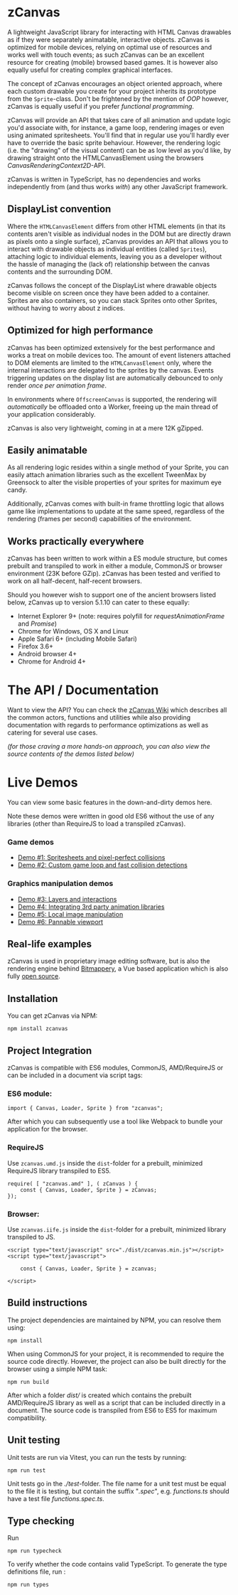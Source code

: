 # zCanvas

A lightweight JavaScript library for interacting with HTML Canvas drawables as if they were separately animatable, interactive objects. zCanvas is optimized for mobile devices, relying on optimal use of resources and works well with touch events; as such zCanvas can be an excellent resource for creating (mobile) browsed based games. It is however also equally useful for creating complex graphical interfaces.

The concept of zCanvas encourages an object oriented approach, where each custom drawable you create for your project inherits its prototype from the `Sprite`-class. Don't be frightened by the mention of _OOP_ however, zCanvas is equally useful if you prefer _functional programming_.

zCanvas will provide an API that takes care of all animation and update logic you'd associate with, for instance, a game loop, rendering images or even using animated spritesheets. You'll find that in regular use you'll hardly ever have to override the basic sprite behaviour. However, the rendering logic (i.e. the "drawing" of the visual content) can be as low level as you'd like, by drawing straight onto the HTMLCanvasElement using the browsers _CanvasRenderingContext2D_-API.

zCanvas is written in TypeScript, has no dependencies and works independently from (and thus works _with_) any other JavaScript framework.

## DisplayList convention

Where the `HTMLCanvasElement` differs from other HTML elements (in that its contents aren't visible as individual nodes in the DOM but are directly drawn as pixels onto a single surface), zCanvas provides an API that allows you to interact with drawable objects as individual entities (called `Sprites`), attaching logic to individual elements, leaving you as a developer without the hassle of managing the (lack of) relationship between the canvas contents and the surrounding DOM.

zCanvas follows the concept of the DisplayList where drawable objects become visible on screen once they have been added to a container. Sprites are also containers, so you can stack Sprites onto other Sprites, without having to worry about z indices.

## Optimized for high performance

zCanvas has been optimized extensively for the best performance and works a treat on mobile devices too. The amount of event listeners attached to DOM elements are limited to the `HTMLCanvasElement` only, where the internal interactions are delegated to the sprites by the canvas. Events triggering updates on the display list are automatically debounced to only render _once per animation frame_.

In environments where `OffscreenCanvas` is supported, the rendering will _automatically_ be offloaded onto
a Worker, freeing up the main thread of your application considerably.

zCanvas is also very lightweight, coming in at a mere 12K gZipped.

## Easily animatable

As all rendering logic resides within a single method of your Sprite, you can easily attach animation libraries such as the excellent TweenMax by Greensock to alter the visible properties of your sprites for maximum eye candy.

Additionally, zCanvas comes with built-in frame throttling logic that allows game like implementations to
update at the same speed, regardless of the rendering (frames per second) capabilities of the environment.

## Works practically everywhere

zCanvas has been written to work within a ES module structure, but comes prebuilt and transpiled to work
in either a module, CommonJS or browser environment (23K before GZip). zCanvas has been tested and verified to work on all half-decent, half-recent browsers.

Should you however wish to support one of the ancient browsers listed below, zCanvas up to version 5.1.10
can cater to these equally:

 * Internet Explorer 9+ (note: requires polyfill for _requestAnimationFrame_ and _Promise_)
 * Chrome for Windows, OS X and Linux
 * Apple Safari 6+ (including Mobile Safari)
 * Firefox 3.6+
 * Android browser 4+
 * Chrome for Android 4+

# The API / Documentation

Want to view the API? You can check the [zCanvas Wiki](https://github.com/igorski/zcanvas/wiki) which describes
all the common actors, functions and utilities while also providing documentation with regards to performance
optimizations as well as catering for several use cases.

_(for those craving a more hands-on approach, you can also view the source contents of the demos listed below)_

# Live Demos

You can view some basic features in the down-and-dirty demos here.

Note these demos were written in good old ES6 without the use of any libraries (other than RequireJS to load a transpiled zCanvas).

### Game demos

 * [Demo #1: Spritesheets and pixel-perfect collisions](https://rawgithub.com/igorski/zcanvas/master/examples/demo1.html)
 * [Demo #2: Custom game loop and fast collision detections](https://rawgithub.com/igorski/zcanvas/master/examples/demo2.html)

### Graphics manipulation demos

 * [Demo #3: Layers and interactions](https://rawgithub.com/igorski/zcanvas/master/examples/demo3.html)
 * [Demo #4: Integrating 3rd party animation libraries](https://rawgithub.com/igorski/zcanvas/master/examples/demo4.html)
 * [Demo #5: Local image manipulation](https://rawgithub.com/igorski/zcanvas/master/examples/demo5.html)
 * [Demo #6: Pannable viewport](https://rawgithub.com/igorski/zcanvas/master/examples/demo6.html)

## Real-life examples

zCanvas is used in proprietary image editing software, but is also the rendering engine behind
[Bitmappery](https://www.igorski.nl/application/bitmappery/), a Vue based application which is also fully [open source](https://github.com/igorski/bitmappery).

## Installation

You can get zCanvas via NPM:

```
npm install zcanvas
```

## Project Integration

zCanvas is compatible with ES6 modules, CommonJS, AMD/RequireJS or can be included in a document via script tags:

### ES6 module:

```
import { Canvas, Loader, Sprite } from "zcanvas";
```

After which you can subsequently use a tool like Webpack to bundle your application for the browser.

### RequireJS

Use `zcanvas.umd.js` inside the `dist`-folder for a prebuilt, minimized RequireJS library transpiled to ES5.

```
require( [ "zcanvas.amd" ], ( zCanvas ) {
    const { Canvas, Loader, Sprite } = zCanvas;  
});
```

### Browser:

Use `zcanvas.iife.js` inside the `dist`-folder for a prebuilt, minimized library transpiled to JS.

```
<script type="text/javascript" src="./dist/zcanvas.min.js"></script>
<script type="text/javascript">

    const { Canvas, Loader, Sprite } = zcanvas;

</script>
```

## Build instructions

The project dependencies are maintained by NPM, you can resolve them using:

```
npm install
```

When using CommonJS for your project, it is recommended to require the source code directly. However, the project
can also be built directly for the browser using a simple NPM task:

```
npm run build
```

After which a folder _dist/_ is created which contains the prebuilt AMD/RequireJS library as well as a script that can be included directly in a document. The source code is transpiled from ES6 to ES5 for maximum compatibility.

## Unit testing

Unit tests are run via Vitest, you can run the tests by running:

```
npm run test
```

Unit tests go in the _./test_-folder. The file name for a unit test must be equal to the file it is testing, but contain the suffix "_.spec_", e.g. _functions.ts_ should have a test file _functions.spec.ts_.

## Type checking

Run

```
npm run typecheck
```

To verify whether the code contains valid TypeScript. To generate the type definitions file, run :

```
npm run types
```
